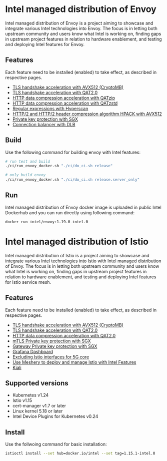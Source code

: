 # Intel managed distribution of Envoy

Intel managed distribution of Envoy is a project aiming to showcase and integrate various Intel technologies into Envoy. The focus is in letting both upstream community and users know what Intel is working on, finding gaps in upstream project features in relation to hardware enablement, and testing and deploying Intel features for Envoy.

## Features

Each feature need to be installed (enabled) to take effect, as described in respective pages.

* [TLS handshake acceleration with AVX512 (CryptoMB)](docs/envoy-cryptomb.md)
* [TLS handshake acceleration with QAT2.0](docs/envoy-qat.md)
* [HTTP data compression acceleration with QATzip](docs/envoy-qatzip.md)
* [HTTP data compression acceleration with QATzstd](docs/envoy-qatzstd.md)
* [Regular expressions with Hyperscan](docs/envoy-hyperscan.md)
* [HTTP/2 and HTTP/2 header compression algorithm HPACK with AVX512](docs/envoy-nghttp2.md)
* [Private key protection with SGX](docs/envoy-sgx.md)
* [Connection balancer with DLB](https://www.envoyproxy.io/docs/envoy/latest/configuration/other_features/dlb)

## Build

Use the following command for building envoy with Intel features:

```bash
# run test and build
./ci/run_envoy_docker.sh "./ci/do_ci.sh release"  

# only build envoy
./ci/run_envoy_docker.sh "./ci/do_ci.sh release.server_only" 
```

## Run

Intel managed distribution of Envoy docker image is uploaded in public Intel Dockerhub and
you can run directly using following command:

```
docker run intel/envoy:1.19.0-intel.0
```

# Intel managed distribution of Istio

Intel managed distribution of Istio is a project aiming to showcase and integrate various Intel technologies into Istio with Intel managed distribution of Envoy. The focus is in letting both upstream community and users know what Intel is working on, finding gaps in upstream project features in relation to hardware enablement, and testing and deploying Intel features for Istio service mesh.

## Features

Each feature need to be installed (enabled) to take effect, as described in respective pages.

* [TLS handshake acceleration with AVX512 (CryptoMB)](docs/CRYPTOMB.md)
* [TLS handshake acceleration with QAT2.0](docs/QAT.md)
* [HTTP data compression acceleration with QAT2.0](docs/QAT.md)
* [mTLS Private key protection with SGX](docs/SGX-mTLS.md)
* [Gateway Private key protection with SGX](docs/SGX-gateway.md)
* [Grafana Dashboard](docs/Grafana-Dashboard.md)
* [Excluding Istio interfaces for 5G core](docs/Excluding-Istio-interfaces-for-5G-core.md)
* [Use Meshery to deploy and manage Istio with Intel Features](docs/Meshery.md)
* [Kiali](docs/Kiali.md)

## Supported versions
* Kubernetes v1.24
* Istio v1.15
* cert-manager v1.7 or later
* Linux kernel 5.18 or later
* Intel Device Plugins for Kubernetes v0.24

## Install

Use the follwoing command for basic installation:

```bash
istioctl install --set hub=docker.io/intel --set tag=1.15.1-intel.0
